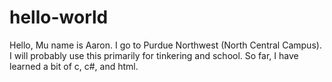 # hello-world

Hello, Mu name is Aaron. I go to Purdue Northwest (North Central Campus).
I will probably use this primarily for tinkering and school.
So far, I have learned a bit of c, c#, and html.
